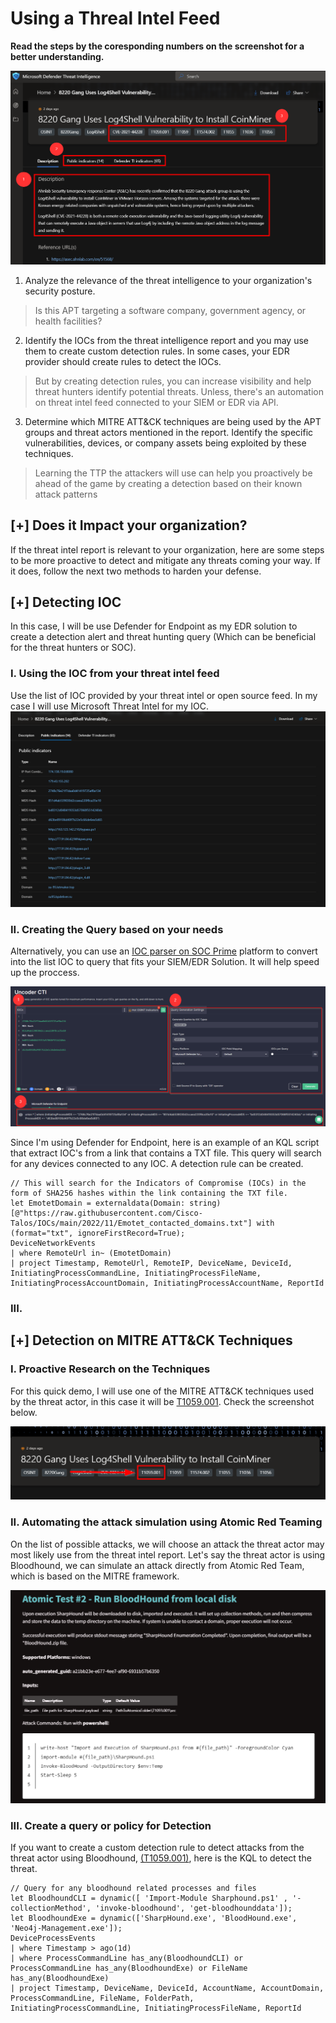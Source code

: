 # Using a Threal Intel Feed

**Read the steps by the coresponding numbers on the screenshot for a better understanding.**

![image](https://github.com/nguyentimmy/Detection-Engineering/blob/main/2%20-%20Detect%20Current%20Attack%20Trends%20Using%20Threat%20Intelligence/Photos/MDTI.png)

1. Analyze the relevance of the threat intelligence to your organization's security posture.
  > Is this APT targeting a software company, government agency, or health facilities?
2. Identify the IOCs from the threat intelligence report and you may use them to create custom detection rules. In some cases, your EDR provider should create rules to detect the IOCs. 
  > But by creating detection rules, you can increase visibility and help threat hunters identify potential threats.  Unless, there's an automation on threat intel feed connected to your SIEM or EDR via API.
3. Determine which MITRE ATT&CK techniques are being used by the APT groups and threat actors mentioned in the report. Identify the specific vulnerabilities, devices, or company assets being exploited by these techniques.
  > Learning the TTP the attackers will use can help you proactively be ahead of the game by creating a detection based on their known attack patterns


## [+] Does it Impact your organization?
If the threat intel report is relevant to your organization, here are some steps to be more proactive to detect and mitigate any threats coming your way. If it does, follow the next two methods to harden your defense.

## [+] Detecting IOC 

In this case, I will be use Defender for Endpoint as my EDR solution to create a detection alert and threat hunting query (Which can be beneficial for the threat hunters or SOC).

### I. Using the IOC from your threat intel feed 
Use the list of IOC provided by your threat intel or open source feed. In my case I will use Microsoft Threat Intel for my IOC. 
![Image](https://github.com/nguyentimmy/Detection-Engineering/blob/main/2%20-%20Detect%20Current%20Attack%20Trends%20Using%20Threat%20Intelligence/Photos/IOC-Coinminer.png)

### II. Creating the Query based on your needs
Alternatively, you can use an [IOC parser on SOC Prime](https://tdm.socprime.com/uncoder-cti/) platform to convert into the list IOC to query that fits your SIEM/EDR Solution. It will help speed up the proccess. 

![Image](https://github.com/nguyentimmy/Detection-Engineering/blob/main/2%20-%20Detect%20Current%20Attack%20Trends%20Using%20Threat%20Intelligence/Photos/IOC-Steps.png)

Since I'm using Defender for Endpoint, here is an example of an KQL script that extract IOC's from a link that contains a TXT file. This query will search for any devices connected to any IOC. A detection rule can be created.

```
// This will search for the Indicators of Compromise (IOCs) in the form of SHA256 hashes within the link containing the TXT file.
let EmotetDomain = externaldata(Domain: string)[@"https://raw.githubusercontent.com/Cisco-Talos/IOCs/main/2022/11/Emotet_contacted_domains.txt"] with (format="txt", ignoreFirstRecord=True);
DeviceNetworkEvents
| where RemoteUrl in~ (EmotetDomain)
| project Timestamp, RemoteUrl, RemoteIP, DeviceName, DeviceId, InitiatingProcessCommandLine, InitiatingProcessFileName, InitiatingProcessAccountDomain, InitiatingProcessAccountName, ReportId
```

### III. 

## [+] Detection on MITRE ATT&CK Techniques 

### I. Proactive Research on the Techniques
For this quick demo, I will use one of the MITRE ATT&CK techniques used by the threat actor, in this case it will be [T1059.001](https://atomicredteam.io/execution/T1059.001/). Check the screenshot below. 

![Image](https://github.com/nguyentimmy/Detection-Engineering/blob/main/2%20-%20Detect%20Current%20Attack%20Trends%20Using%20Threat%20Intelligence/Photos/T1059-APT.png)

### II. Automating the attack simulation using Atomic Red Teaming
On the list of possible attacks, we will choose an attack the threat actor may most likely use from the threat intel report. Let's say the threat actor is using Bloodhound, we can simulate an attack directly from Atomic Red Team, which is based on the MITRE framework.

![Image](https://github.com/nguyentimmy/Detection-Engineering/blob/main/2%20-%20Detect%20Current%20Attack%20Trends%20Using%20Threat%20Intelligence/Photos/T1059.001-BloodHound.png)

### III. Create a query or policy for Detection
If you want to create a custom detection rule to detect attacks from the threat actor using Bloodhound, [(T1059.001)](https://atomicredteam.io/execution/T1059.001/), here is the KQL to detect the threat. 

```
// Query for any bloodhound related processes and files
let BloodhoundCLI = dynamic([ 'Import-Module Sharphound.ps1' , '-collectionMethod', 'invoke-bloodhound', 'get-bloodhounddata']);
let BloodhoundExe = dynamic(['SharpHound.exe', 'BloodHound.exe', 'Neo4j-Management.exe']);
DeviceProcessEvents
| where Timestamp > ago(1d)
| where ProcessCommandLine has_any(BloodhoundCLI) or ProcessCommandLine has_any(BloodhoundExe) or FileName has_any(BloodhoundExe)
| project Timestamp, DeviceName, DeviceId, AccountName, AccountDomain, ProcessCommandLine, FileName, FolderPath, InitiatingProcessCommandLine, InitiatingProcessFileName, ReportId
```
